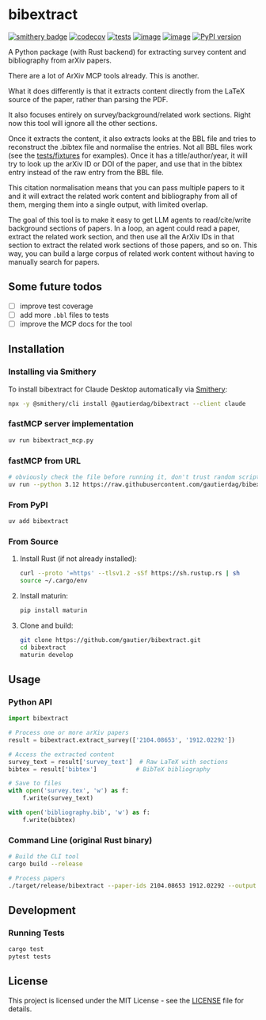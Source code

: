 # bibextract

[![smithery badge](https://smithery.ai/badge/@gautierdag/bibextract)](https://smithery.ai/server/@gautierdag/bibextract)
[![codecov](https://codecov.io/gh/gautierdag/bibextract/branch/main/graph/badge.svg?token=NWHDJ22L8I)](https://codecov.io/gh/gautierdag/bibextract) [![tests](https://github.com/gautierdag/bibextract/actions/workflows/test.yml/badge.svg)](https://github.com/gautierdag/bibextract/actions/workflows/bibextract.yml) [![image](https://img.shields.io/pypi/l/bibextract.svg)](https://pypi.python.org/pypi/bibextract) [![image](https://img.shields.io/pypi/pyversions/bibextract.svg)](https://pypi.python.org/pypi/bibextract) [![PyPI version](https://badge.fury.io/py/bibextract.svg)](https://badge.fury.io/py/bibextract)

A Python package (with Rust backend) for extracting survey content and bibliography from arXiv papers.

There are a lot of ArXiv MCP tools already. This is another.

What it does differently is that it extracts content directly from the LaTeX source of the paper, rather than parsing the PDF.

It also focuses entirely on survey/background/related work sections. Right now this tool will ignore all the other sections.

Once it extracts the content, it also extracts looks at the BBL file and tries to reconstruct the .bibtex file and normalise the entries. Not all BBL files work (see the [tests/fixtures](tests/fixtures/) for examples). Once it has a title/author/year, it will try to look up the arXiv ID or DOI of the paper, and use that in the bibtex entry instead of the raw entry from the BBL file.

This citation normalisation means that you can pass multiple papers to it and it will extract the related work content and bibliography from all of them, merging them into a single output, with limited overlap.

The goal of this tool is to make it easy to get LLM agents to read/cite/write background sections of papers. In a loop, an agent could read a paper, extract the related work section, and then use all the ArXiv IDs in that section to extract the related work sections of those papers, and so on. This way, you can build a large corpus of related work content without having to manually search for papers.

## Some future todos

- [ ] improve test coverage
- [ ] add more `.bbl` files to tests
- [ ] improve the MCP docs for the tool

## Installation

### Installing via Smithery

To install bibextract for Claude Desktop automatically via [Smithery](https://smithery.ai/server/@gautierdag/bibextract):

```bash
npx -y @smithery/cli install @gautierdag/bibextract --client claude
```

### fastMCP server implementation

```bash
uv run bibextract_mcp.py
```

### fastMCP from URL

```bash
# obviously check the file before running it, don't trust random scripts from the internet
uv run --python 3.12 https://raw.githubusercontent.com/gautierdag/bibextract/refs/heads/main/bibextract_mcp.py
```

### From PyPI

```bash
uv add bibextract
```

### From Source

1. Install Rust (if not already installed):

    ```bash
    curl --proto '=https' --tlsv1.2 -sSf https://sh.rustup.rs | sh
    source ~/.cargo/env
    ```

2. Install maturin:

    ```bash
    pip install maturin
    ```

3. Clone and build:

    ```bash
    git clone https://github.com/gautier/bibextract.git
    cd bibextract
    maturin develop
    ```

## Usage

### Python API

```python
import bibextract

# Process one or more arXiv papers
result = bibextract.extract_survey(['2104.08653', '1912.02292'])

# Access the extracted content
survey_text = result['survey_text']  # Raw LaTeX with sections
bibtex = result['bibtex']           # BibTeX bibliography

# Save to files
with open('survey.tex', 'w') as f:
    f.write(survey_text)

with open('bibliography.bib', 'w') as f:
    f.write(bibtex)
```

### Command Line (original Rust binary)

```bash
# Build the CLI tool
cargo build --release

# Process papers
./target/release/bibextract --paper-ids 2104.08653 1912.02292 --output survey.tex
```

## Development

### Running Tests

```bash
cargo test
pytest tests
```

## License

This project is licensed under the MIT License - see the [LICENSE](LICENSE) file for details.
